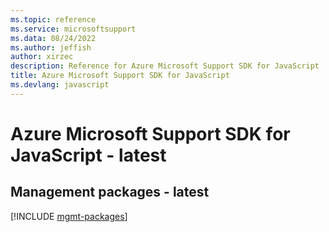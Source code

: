```yaml
---
ms.topic: reference
ms.service: microsoftsupport
ms.data: 08/24/2022
ms.author: jeffish
author: xirzec
description: Reference for Azure Microsoft Support SDK for JavaScript
title: Azure Microsoft Support SDK for JavaScript
ms.devlang: javascript
---
```

# Azure Microsoft Support SDK for JavaScript - latest

## Management packages - latest
[!INCLUDE [mgmt-packages](microsoft-support-mgmt-index.md)]
